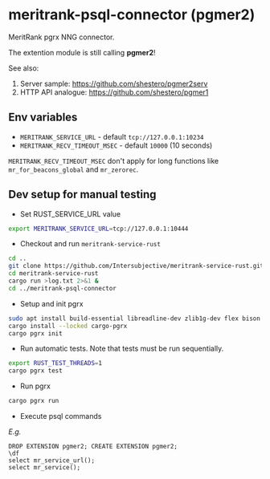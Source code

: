 # meritrank-psql-connector (pgmer2)
MeritRank pgrx NNG connector.

The extention module is still calling **pgmer2**!

See also:
1. Server sample: https://github.com/shestero/pgmer2serv
2. HTTP API analogue: https://github.com/shestero/pgmer1

## Env variables
- `MERITRANK_SERVICE_URL` - default `tcp://127.0.0.1:10234`
- `MERITRANK_RECV_TIMEOUT_MSEC` - default `10000` (10 seconds)

`MERITRANK_RECV_TIMEOUT_MSEC` don't apply for long functions like `mr_for_beacons_global` and `mr_zerorec`.

## Dev setup for manual testing
- Set RUST_SERVICE_URL value

```sh
export MERITRANK_SERVICE_URL=tcp://127.0.0.1:10444
```

- Checkout and run `meritrank-service-rust`

```sh
cd ..
git clone https://github.com/Intersubjective/meritrank-service-rust.git
cd meritrank-service-rust
cargo run >log.txt 2>&1 &
cd ../meritrank-psql-connector
```

- Setup and init pgrx

```sh
sudo apt install build-essential libreadline-dev zlib1g-dev flex bison libxml2-dev libxslt-dev libssl-dev libxml2-utils xsltproc ccache pkg-config
cargo install --locked cargo-pgrx
cargo pgrx init 
```

- Run automatic tests. Note that tests must be run sequentially.

```sh
export RUST_TEST_THREADS=1
cargo pgrx test
```

- Run pgrx

```sh
cargo pgrx run
```

- Execute psql commands

_E.g._
```psql
DROP EXTENSION pgmer2; CREATE EXTENSION pgmer2;
\df
select mr_service_url();
select mr_service();
```

